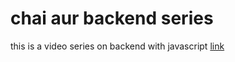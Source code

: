 # chai aur backend series

this is a video series on backend with javascript
[link](https://app.eraser.io/workspace/bn9NzfQpGcsDlUjOx6sv)